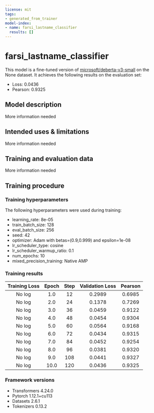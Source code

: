 ```yaml
---
license: mit
tags:
- generated_from_trainer
model-index:
- name: farsi_lastname_classifier
  results: []
---
```


<!-- This model card has been generated automatically according to the information the Trainer had access to. You
should probably proofread and complete it, then remove this comment. -->

# farsi_lastname_classifier

This model is a fine-tuned version of [microsoft/deberta-v3-small](https://huggingface.co/microsoft/deberta-v3-small) on the None dataset.
It achieves the following results on the evaluation set:
- Loss: 0.0436
- Pearson: 0.9325

## Model description

More information needed

## Intended uses & limitations

More information needed

## Training and evaluation data

More information needed

## Training procedure

### Training hyperparameters

The following hyperparameters were used during training:
- learning_rate: 8e-05
- train_batch_size: 128
- eval_batch_size: 256
- seed: 42
- optimizer: Adam with betas=(0.9,0.999) and epsilon=1e-08
- lr_scheduler_type: cosine
- lr_scheduler_warmup_ratio: 0.1
- num_epochs: 10
- mixed_precision_training: Native AMP

### Training results

| Training Loss | Epoch | Step | Validation Loss | Pearson |
|:-------------:|:-----:|:----:|:---------------:|:-------:|
| No log        | 1.0   | 12   | 0.2989          | 0.6985  |
| No log        | 2.0   | 24   | 0.1378          | 0.7269  |
| No log        | 3.0   | 36   | 0.0459          | 0.9122  |
| No log        | 4.0   | 48   | 0.0454          | 0.9304  |
| No log        | 5.0   | 60   | 0.0564          | 0.9168  |
| No log        | 6.0   | 72   | 0.0434          | 0.9315  |
| No log        | 7.0   | 84   | 0.0452          | 0.9254  |
| No log        | 8.0   | 96   | 0.0381          | 0.9320  |
| No log        | 9.0   | 108  | 0.0441          | 0.9327  |
| No log        | 10.0  | 120  | 0.0436          | 0.9325  |


### Framework versions

- Transformers 4.24.0
- Pytorch 1.12.1+cu113
- Datasets 2.6.1
- Tokenizers 0.13.2
